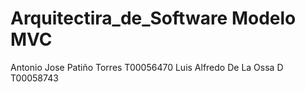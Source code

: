 # Arquitectira_de_Software Modelo MVC

Antonio Jose Patiño Torres T00056470
Luis Alfredo De La Ossa D T00058743
